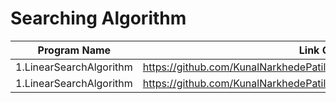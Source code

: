 # Searching Algorithm

| Program Name             | Link Of Souce code                                                                   |
| ----------------- | ------------------------------------------------------------------ |
1.LinearSearchAlgorithm   |https://github.com/KunalNarkhedePatil/LogicBuilding/tree/main/FundamentalProblems
1.LinearSearchAlgorithm   |https://github.com/KunalNarkhedePatil/LogicBuilding/tree/main/FundamentalProblems

